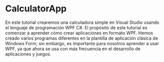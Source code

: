 # CalculatorApp

En este tutorial crearemos una calculadora simple en Visual Studio usando el lenguaje de programación WPF C#. El propósito de este tutorial es comenzar a aprender cómo crear aplicaciones en formato WPF. Hemos creado varios programas diferentes en la plantilla de aplicación clásica de Windows Form; sin embargo, es importante para nosotros aprender a usar WPF, ya que ahora se usa con más frecuencia en el desarrollo de aplicaciones y juegos.

